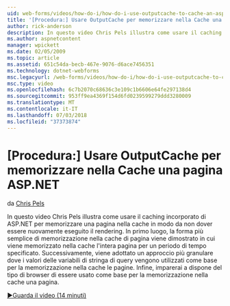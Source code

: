 ```yaml
---
uid: web-forms/videos/how-do-i/how-do-i-use-outputcache-to-cache-an-aspnet-page
title: '[Procedura:] Usare OutputCache per memorizzare nella Cache una pagina ASP.NET | Microsoft Docs'
author: rick-anderson
description: In questo video Chris Pels illustra come usare il caching incorporato di ASP.NET per memorizzare una pagina nella cache in modo da non dover essere nuovamente eseguito il rendering. Prima di tutto la...
ms.author: aspnetcontent
manager: wpickett
ms.date: 02/05/2009
ms.topic: article
ms.assetid: 651c54da-becb-467e-9076-d6ace7456351
ms.technology: dotnet-webforms
msc.legacyurl: /web-forms/videos/how-do-i/how-do-i-use-outputcache-to-cache-an-aspnet-page
msc.type: video
ms.openlocfilehash: 6c7b2070c68636c3e109c1b6606e64fe297138d4
ms.sourcegitcommit: 953ff9ea4369f154d6fd0239599279ddd3280009
ms.translationtype: MT
ms.contentlocale: it-IT
ms.lasthandoff: 07/03/2018
ms.locfileid: "37373874"
---
```

<a name="how-do-i-use-outputcache-to-cache-an-aspnet-page"></a>[Procedura:] Usare OutputCache per memorizzare nella Cache una pagina ASP.NET
====================
da [Chris Pels](https://twitter.com/chrispels)

In questo video Chris Pels illustra come usare il caching incorporato di ASP.NET per memorizzare una pagina nella cache in modo da non dover essere nuovamente eseguito il rendering. In primo luogo, la forma più semplice di memorizzazione nella cache di pagina viene dimostrato in cui viene memorizzato nella cache l'intera pagina per un periodo di tempo specificato. Successivamente, viene adottato un approccio più granulare dove i valori delle variabili di stringa di query vengono utilizzati come base per la memorizzazione nella cache le pagine. Infine, imparerai a dispone del tipo di browser di essere usato come base per la memorizzazione nella cache una pagina.

[&#9654;Guarda il video (14 minuti)](https://channel9.msdn.com/Blogs/ASP-NET-Site-Videos/how-do-i-use-outputcache-to-cache-an-aspnet-page)
